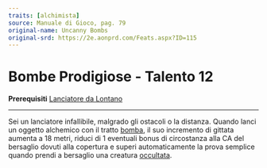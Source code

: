 ```yaml
---
traits: [alchimista]
source: Manuale di Gioco, pag. 79
original-name: Uncanny Bombs
original-srd: https://2e.aonprd.com/Feats.aspx?ID=115
---
```


# Bombe Prodigiose - Talento 12

**Prerequisiti**
[Lanciatore da Lontano](/classi/alchimisti/talenti/lanciatore-da-lontano)

---

Sei un lanciatore infallibile, malgrado gli ostacoli o la distanza. Quando lanci
un oggetto alchemico con il tratto [bomba](/tratti/bomba), il suo incremento di
gittata aumenta a 18 metri, riduci di 1 eventuali bonus di circostanza alla CA
del bersaglio dovuti alla copertura e superi automaticamente la prova semplice
quando prendi a bersaglio una creatura [occultata](/condizioni/occultato).
